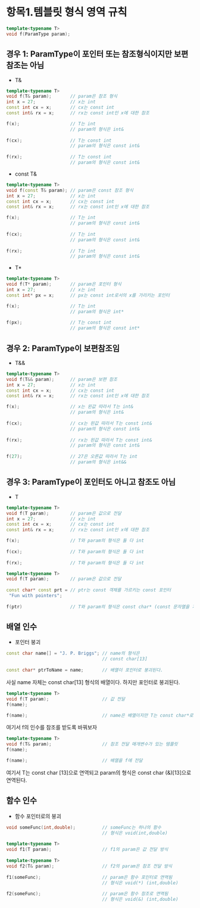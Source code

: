 항목1.템블릿 형식 영역 규칙 
============================

```c++
template<typename T>
void f(ParamType param);
```

## 경우 1: ParamType이 포인터 또는 참조형식이지만 보편 참조는 아님

* T&

``` c++
template<typename T>
void f(T& param);		// param은 참조 형식
int x = 27;				// x는 int
const int cx = x;		// cx는 const int
const int& rx = x;		// rx는 const int인 x에 대한 참조
```

```c++
f(x);					// T는 int
						// param의 형식은 int&
						
f(cx);					// T는 const int
						// param의 형식은 const int&
						
f(rx);					// T는 const int
						// param의 형식은 const int&
```

* const T&

``` c++
template<typename T>
void f(const T& param);	// param은 const 참조 형식
int x = 27;				// x는 int
const int cx = x;		// cx는 const int
const int& rx = x;		// rx는 const int인 x에 대한 참조
```

```c++
f(x);					// T는 int
						// param의 형식은 const int&
						
f(cx);					// T는 int
						// param의 형식은 const int&
						
f(rx);					// T는 int
						// param의 형식은 const int&
```

* T*


``` c++
template<typename T>
void f(T* param);		// param은 포인터 형식
int x = 27;				// x는 int
const int* px = x;		// px는 const int로서의 x를 가리키는 포인터
```

```c++
f(x);					// T는 int
						// param의 형식은 int*
						
f(px);					// T는 const int
						// param의 형식은 const int*
```

## 경우 2: ParamType이 보편참조임

* T&&

``` c++
template<typename T>
void f(T&& param);		// param은 보편 참조
int x = 27;				// x는 int
const int cx = x;		// cx는 const int
const int& rx = x;		// rx는 const int인 x에 대한 참조
```

```c++
f(x);					// x는 왼값 따라서 T는 int&
						// param의 형식은 int&
						
f(cx);					// cx는 왼값 따라서 T는 const int&
						// param의 형식은 const int&
						
f(rx);					// rx는 왼값 따라서 T는 const int&
						// param의 형식은 const int&
						
f(27);					// 27은 오른값 따라서 T는 int
						// param의 형식은 int&&
```

## 경우 3: ParamType이 포인터도 아니고 참조도 아님

* T

``` c++
template<typename T>
void f(T param);		// param은 값으로 전달
int x = 27;				// x는 int
const int cx = x;		// cx는 const int
const int& rx = x;		// rx는 const int인 x에 대한 참조
```

```c++
f(x);					// T와 param의 형식은 둘 다 int
						
f(cx);					// T와 param의 형식은 둘 다 int
						
f(rx);					// T와 param의 형식은 둘 다 int					
```

``` c++
template<typename T>
void f(T param);		// param은 값으로 전달
						
const char* const prt = // ptr는 const 객체를 가르키는 const 포인터
 "Fun with pointers";
						
f(ptr)					// T와 param의 형식은 const char* (const 문자열을 가리키는 수정 가능한 포인터)
```

## 배열 인수

* 포인터 붕괴

```c++
const char name[] = "J. P. Briggs"; // name의 형식은
									// const char[13]
									
const char* ptrToName = name;		// 배열이 포인터로 붕괴된다.
```

사실 name 자체는 const char[13] 형식의 배열이다. 하지만 포인터로 붕괴된다.

```c++
template<typename T>
void f(T param);					// 값 전달 
f(name);
```

```c++
f(name);							// name은 배열이지만 T는 const char*로 연역된다.
```

여기서 f의 인수를 참조를 받도록 바꿔보자

```c++
template<typename T>
void f(T& param);					// 참조 전달 매개변수가 있는 템플릿
f(name);
```

```c++
f(name);							// 배열을 f에 전달
```

여기서 T는 const char [13]으로 연역되고 param의 형식은 const char (&)[13]으로 연역된다.

## 함수 인수

* 함수 포인터로의 붕괴

```c++
void someFunc(int,double);			// someFunc는 하나의 함수
									// 형식은 void(int,double)
									
template<typename T>
void f1(T param);					// f1의 param은 값 전달 방식
									
template<typename T>
void f2(T& param);					// f2의 param은 참조 전달 방식
									
f1(someFunc);						// param은 함수 포인터로 연역됨
									// 형식은 void(*) (int,double)
									
f2(someFunc);						// param은 함수 참조로 연역됨
									// 형식은 void(&) (int,double)
```


